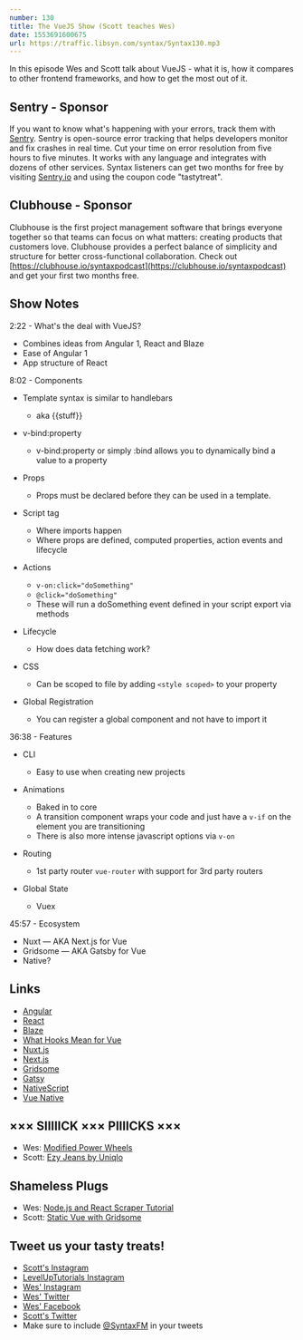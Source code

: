 ```yaml
---
number: 130
title: The VueJS Show (Scott teaches Wes)
date: 1553691600675
url: https://traffic.libsyn.com/syntax/Syntax130.mp3
---
```


In this episode Wes and Scott talk about VueJS - what it is, how it compares to other frontend frameworks, and how to get the most out of it.

## Sentry - Sponsor

If you want to know what's happening with your errors, track them with [Sentry](https://sentry.io/). Sentry is open-source error tracking that helps developers monitor and fix crashes in real time. Cut your time on error resolution from five hours to five minutes. It works with any language and integrates with dozens of other services. Syntax listeners can get two months for free by visiting [Sentry.io](https://sentry.io/) and using the coupon code "tastytreat".

## Clubhouse - Sponsor

Clubhouse is the first project management software that brings everyone together so that teams can focus on what matters: creating products that customers love. Clubhouse provides a perfect balance of simplicity and structure for better cross-functional collaboration. Check out [https://clubhouse.io/syntaxpodcast](https://clubhouse.io/syntaxpodcast) and get your first two months free. 

## Show Notes

2:22 - What's the deal with VueJS?

* Combines ideas from Angular 1, React and Blaze
* Ease of Angular 1
* App structure of React

8:02 - Components

* Template syntax is similar to handlebars
  * aka {{stuff}}

* v-bind:property
  * v-bind:property or simply :bind allows you to dynamically bind a value to a property

* Props
  * Props must be declared before they can be used in a template.

* Script tag
  * Where imports happen
  * Where props are defined, computed properties, action events and lifecycle

* Actions
  * `v-on:click="doSomething"`
  * `@click="doSomething"`
  * These will run a doSomething event defined in your script export via methods

* Lifecycle
  * How does data fetching work?
  
* CSS
  * Can be scoped to file by adding `<style scoped>` to your property

* Global Registration
  * You can register a global component and not have to import it

36:38 - Features

* CLI
  * Easy to use when creating new projects

* Animations
  * Baked in to core
  * A transition component wraps your code and just have a `v-if` on the element you are transitioning
  * There is also more intense javascript options via `v-on`

* Routing
  * 1st party router `vue-router` with support for 3rd party routers

* Global State
  * Vuex

45:57 - Ecosystem

* Nuxt — AKA Next.js for Vue
* Gridsome — AKA Gatsby for Vue
* Native?

## Links
* [Angular](https://angular.io/)
* [React](https://reactjs.org/)
* [Blaze](http://blazejs.org/)
* [What Hooks Mean for Vue](https://css-tricks.com/what-hooks-mean-for-vue/)
* [Nuxt.js](https://nuxtjs.org/)
* [Next.js](https://nextjs.org/)
* [Gridsome](https://gridsome.org/)
* [Gatsy](https://www.gatsbyjs.org/)
* [NativeScript](https://www.nativescript.org/)
* [Vue Native](https://vue-native.io/)

## ××× SIIIIICK ××× PIIIICKS ×××
* Wes: [Modified Power Wheels](http://www.modifiedpowerwheels.com/)
* Scott: [Ezy Jeans by Uniqlo](https://www.uniqlo.com/us/en/men/jeans/ezy-jeans)

## Shameless Plugs
* Wes: [Node.js and React Scraper Tutorial](https://www.youtube.com/watch?v=rWc0xqroY4U&list=PLu8EoSxDXHP4xVFdNGakvzJ1OUQ6S_3l3)
* Scott: [Static Vue with Gridsome](https://www.leveluptutorials.com/pro)

## Tweet us your tasty treats!
* [Scott's Instagram](https://www.instagram.com/stolinski/)
* [LevelUpTutorials Instagram](https://www.instagram.com/LevelUpTutorials/)
* [Wes' Instagram](https://www.instagram.com/wesbos/)
* [Wes' Twitter](https://twitter.com/wesbos)
* [Wes' Facebook](https://www.facebook.com/wesbos.developer)
* [Scott's Twitter](https://twitter.com/stolinski)
* Make sure to include [@SyntaxFM](https://twitter.com/SyntaxFM) in your tweets